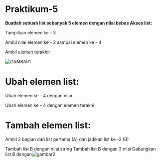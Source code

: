 # Praktikum-5


**Buatlah sebuah list sebanyak 5 elemen dengan nilai bebas
Akses list:**


Tampilkan elemen ke - 3

Ambil nilai elemen ke - 2 sampai elemen ke - 4

Ambil elemen terakhir 



![GAMBAR1](https://user-images.githubusercontent.com/115911604/203083897-255e9426-41ae-4a4f-85d3-616aeaa33128.png)

# Ubah elemen list:

Ubah elemen ke - 4 dengan nilai 

Ubah elemen ke - 4 dengan elemen terakhi

# Tambah elemen list:

Ambil 2 bagian dari list pertama (A) dan jadikan list ke -2 (B)

Tambah list B dengan nilai string Tambah list B dengan 3 nilai Gabungkan list B dengan![gambar2](https://user-images.githubusercontent.com/115911604/203256880-84c519f4-053b-4dc9-87cf-52c90701f0f6.png)


